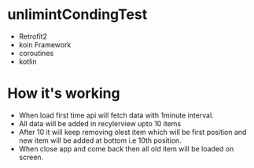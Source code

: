 # unlimintCondingTest
- Retrofit2
- koin Framework
- coroutines
- kotlin
# How it's working
- When load first time api will fetch data with 1minute interval.
- All data will be added in recylerview upto 10 items
- After 10 it will keep removing olest item which will be first position and new item will be added at bottom i.e 10th position.
- When close app and come back then all old item will be loaded on screen.
